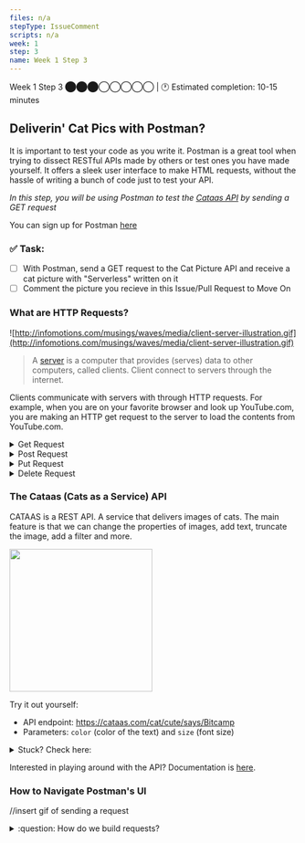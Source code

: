 ```yaml
---
files: n/a
stepType: IssueComment
scripts: n/a
week: 1
step: 3
name: Week 1 Step 3
---
```


Week 1 Step 3 ⬤⬤⬤◯◯◯◯◯ | 🕐 Estimated completion: 10-15 minutes

## Deliverin' Cat Pics with Postman? 
It is important to test your code as you write it. Postman is a great tool when trying to dissect RESTful APIs made by others or test ones you have made yourself. It offers a sleek user interface to make HTML requests, without the hassle of writing a bunch of code just to test your API.

*In this step, you will be using Postman to test the [Cataas API](cataas.com) by sending a GET request*

You can sign up for Postman [here](https://www.postman.com/)

### ✅  Task:

- [ ]  With Postman, send a GET request to the Cat Picture API and receive a cat picture with "Serverless" written on it 
- [ ]  Comment the picture you recieve in this Issue/Pull Request to Move On

### What are HTTP Requests?
![http://infomotions.com/musings/waves/media/client-server-illustration.gif](http://infomotions.com/musings/waves/media/client-server-illustration.gif)

> A [server](https://www.infotech.co.uk/blog/it-infrastructure-what-does-a-server-actually-do) is a computer that provides (serves) data to other computers, called clients. Client connect to servers through the internet.

Clients communicate with servers with through HTTP requests. For example, when you are on your favorite browser and look up YouTube.com, you are making an HTTP get request to the server to load the contents from YouTube.com.

<details>
<summary>Get Request</summary>
A Get Request is used to retrieve and request data from a specified resource in a server. The information is iddentified by the Request-URL. In this case, you will use
a Get Request URL from the Catass API to receive a cat picture.

</details>


<details>
<summary>Post Request</summary>
A Post request are used to send data to a server to create or update a resource. The informration submitted to the server is archived in the request body of the HTTP request.
The HTTP post method is often used to send user-generated data to a server. An example could be uploading a picture to an Post URL.

</details>

<details>
<summary>Put Request</summary>
A Put request is similar to a Post request, but the difference is that Put requests are idempotent, meaning the results will always be the sabe if you call the Put request 
multiple times.

</details>

<details>
<summary>Delete Request</summary>
A Delete request is used to delete resources indicated by the URL and will remove the targeted resource.

</details>

### The Cataas (Cats as a Service) API
CATAAS is a REST API. A service that delivers images of cats. The main feature is that we can change the properties of images, add text, truncate the image, add a filter and more.

<img src="https://cataas.com/cat/says/hello%20world!" height="250" width="250">

Try it out yourself:
* API endpoint: https://cataas.com/cat/cute/says/Bitcamp
* Parameters: `color` (color of the text) and `size` (font size)

<details>
<summary>Stuck? Check here:</summary>
<br>

1. **Specifying the API Endpoint:** Enter https://cataas.com/cat/cute/says/Bitcamp, which is the API endpoint, into the text box next to GET

![image](https://user-images.githubusercontent.com/69332964/98034882-ad787100-1de5-11eb-83fd-9cb73f78beae.png)

2. **Setting Parameters:** Click on "Params" and enter `color` into Key and the color you want (eg. blue) into Value. Enter `size` into the next Key row and a number (eg. 50) into Value.
> **Note on parameters:** 
> * the `size` parameter refers to the font size of your caption. It has a limit at around 1,200.
> * Colors are pretty hit or miss; since the Cat API is on the web, but it generally adheres to HTML color names. Expect values such as "blue, green, yellow" to work.
> * The API can take very large words as input for the caption, however only **34** characters can be seen on the picture at one time .
3. **Click `Send` to get your cat picture**
    <br><br/>
</details>

Interested in playing around with the API? Documentation is [here](https://cataas.com/#/).


### How to Navigate Postman's UI
//insert gif of sending a request

<details>
  <summary>:question: How do we build requests?</summary>
  
  The [Postman documentation](https://learning.postman.com/docs/sending-requests/requests/) covers:
  * Creating requests
  * Adding request detail
  * Setting request URLs
  * Selecting request methods
  * Sending parameters
  * Sending body data
  * Authenticating requests
  * Configuring request headers
</details>
